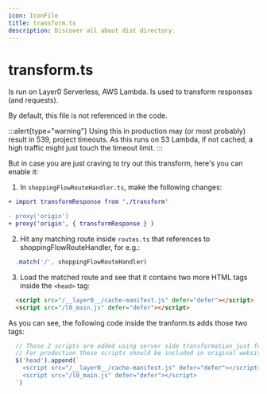 ```yaml
---
icon: IconFile
title: transform.ts
description: Discover all about dist directory.
---
```


# transform.ts
Is run on Layer0 Serverless, AWS Lambda. Is used to transform responses (and requests).

By default, this file is not referenced in the code.

:::alert{type="warning"}
Using this in production may (or most probably) result in 539, project timeouts. As this runs on S3 Lambda, if not cached, a high traffic might just touch the timeout limit.
:::

But in case you are just craving to try out this transform, here's you can enable it:

1. In `shoppingFlowRouteHandler.ts`, make the following changes:

```diff [shoppingFlowRouteHandler.ts]
+ import transformResponse from './transform'

- proxy('origin')
+ proxy('origin', { transformResponse } )
```

2. Hit any matching route inside `routes.ts` that references to shoppingFlowRouteHandler, for e.g.:
```ts [routes.ts]
  .match('/', shoppingFlowRouteHandler)
```

3. Load the matched route and see that it contains two more HTML tags inside the `<head>` tag:
```html
  <script src="/__layer0__/cache-manifest.js" defer="defer"></script>
  <script src="/l0_main.js" defer="defer"></script>
```

As you can see, the following code inside the tranform.ts adds those two tags:
```ts [transform.ts]
  // Those 2 scripts are added using server side transformation just for Proof of Concept purposes.
  // For production these scripts should be included in original website base code.
  $('head').append(`
    <script src="/__layer0__/cache-manifest.js" defer="defer"></script>
    <script src="/l0_main.js" defer="defer"></script>
  `)
```

